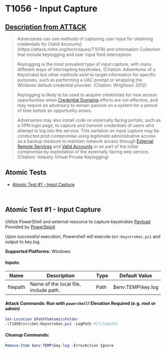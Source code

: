 # T1056 - Input Capture

## [Description from ATT&CK](https://attack.mitre.org/wiki/Technique/T1056)

<blockquote>Adversaries can use methods of capturing user input for obtaining credentials for [Valid Accounts](https://attack.mitre.org/techniques/T1078) and information Collection that include keylogging and user input field interception.

Keylogging is the most prevalent type of input capture, with many different ways of intercepting keystrokes, (Citation:
Adventures of a Keystroke) but other methods exist to target information for specific purposes, such as performing a UAC
prompt or wrapping the Windows default credential provider. (Citation: Wrightson 2012)

Keylogging is likely to be used to acquire credentials for new access opportunities
when [Credential Dumping](https://attack.mitre.org/techniques/T1003) efforts are not effective, and may require an
adversary to remain passive on a system for a period of time before an opportunity arises.

Adversaries may also install code on externally facing portals, such as a VPN login page, to capture and transmit
credentials of users who attempt to log into the service. This variation on input capture may be conducted
post-compromise using legitimate administrative access as a backup measure to maintain network access
through [External Remote Services](https://attack.mitre.org/techniques/T1133)
and [Valid Accounts](https://attack.mitre.org/techniques/T1078) or as part of the initial compromise by exploitation of
the externally facing web service. (Citation: Volexity Virtual Private Keylogging)</blockquote>

## Atomic Tests

- [Atomic Test #1 - Input Capture](#atomic-test-1---input-capture)

<br/>

## Atomic Test #1 - Input Capture

Utilize PowerShell and external resource to capture keystrokes
[Payload](https://github.com/redcanaryco/atomic-red-team/blob/master/atomics/T1056/src/Get-Keystrokes.ps1)
Provided by [PowerSploit](https://github.com/PowerShellMafia/PowerSploit/blob/master/Exfiltration/Get-Keystrokes.ps1)

Upon successful execution, Powershell will execute `Get-Keystrokes.ps1` and output to key.log.

**Supported Platforms:** Windows

#### Inputs:

| Name | Description | Type | Default Value | 
|------|-------------|------|---------------|
| filepath | Name of the local file, include path. | Path | $env:TEMP&#92;key.log|

#### Attack Commands: Run with `powershell`!  Elevation Required (e.g. root or admin)

```powershell
Set-Location $PathToAtomicsFolder
.\T1056\src\Get-Keystrokes.ps1 -LogPath #{filepath}
```

#### Cleanup Commands:

```powershell
Remove-Item $env:TEMP\key.log -ErrorAction Ignore
```

<br/>
